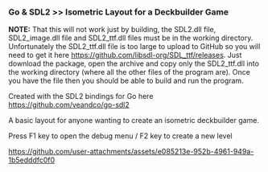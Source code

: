 ### Go & SDL2 >> Isometric Layout for a Deckbuilder Game

**NOTE:** That this will not work just by building, the SDL2.dll file, SDL2_image.dll file and SDL2_ttf.dll files must be in the working directory. Unfortunately the SDL2_ttf.dll file is too large to upload to GitHub so you will need to get it here https://github.com/libsdl-org/SDL_ttf/releases. Just download the package, open the archive and copy only the SDL2_ttf.dll into the working directory (where all the other files of the program are). Once you have the file then you should be able to build and run the program.

Created with the SDL2 bindings for Go here https://github.com/veandco/go-sdl2

A basic layout for anyone wanting to create an isometric deckbuilder game. 

Press F1 key to open the debug menu / F2 key to create a new level

https://github.com/user-attachments/assets/e085213e-952b-4961-949a-1b5edddfc0f0





